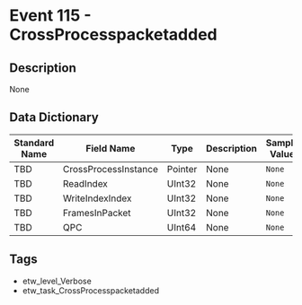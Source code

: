 # Event 115 - CrossProcesspacketadded

## Description
None

## Data Dictionary
|Standard Name|Field Name|Type|Description|Sample Value|
|---|---|---|---|---|
|TBD|CrossProcessInstance|Pointer|None|`None`|
|TBD|ReadIndex|UInt32|None|`None`|
|TBD|WriteIndexIndex|UInt32|None|`None`|
|TBD|FramesInPacket|UInt32|None|`None`|
|TBD|QPC|UInt64|None|`None`|

## Tags
* etw_level_Verbose
* etw_task_CrossProcesspacketadded